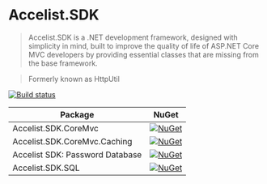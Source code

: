 # Accelist.SDK

> Accelist.SDK is a .NET development framework, designed with simplicity in mind, built to improve the quality of life of ASP.NET Core MVC developers by providing essential classes that are missing from the base framework.

> Formerly known as HttpUtil

[![Build status](https://ci.appveyor.com/api/projects/status/1bjgdjrb2jy1godo/branch/master?svg=true)](https://ci.appveyor.com/project/RyanElian/accelist-sdk/branch/master)

| Package | NuGet |
| ------------- | ------------- |
| Accelist.SDK.CoreMvc | [![NuGet](https://img.shields.io/nuget/v/Accelist.SDK.CoreMvc.svg)](https://www.nuget.org/packages/Accelist.SDK.CoreMvc/) |
| Accelist.SDK.CoreMvc.Caching  | [![NuGet](https://img.shields.io/nuget/v/Accelist.SDK.CoreMvc.Caching.svg)](https://www.nuget.org/packages/Accelist.SDK.CoreMvc.Caching/) |
| Accelist SDK: Password Database | [![NuGet](https://img.shields.io/nuget/v/Accelist.SDK.PWDB.svg)](https://www.nuget.org/packages/Accelist.SDK.PWDB/) |
| Accelist.SDK.SQL | [![NuGet](https://img.shields.io/nuget/v/Accelist.SDK.SQL.svg)](https://www.nuget.org/packages/Accelist.SDK.SQL/) |
